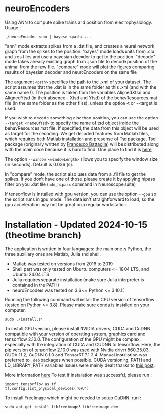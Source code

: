 # neuroEncoders

Using ANN to compute spike trains and position from electrophysiology.
Usage :

```
./neuroEncoder <ann | bayes> <path> ...
```

"ann" mode extracts spikes from a .dat file, and creates a neural network graph from the spikes to the position. "bayes" mode loads units from .clu and .res files and use a bayesian decoder to get to the position. "decode" mode takes already existing graph from .json file to decode position of the animal from the new file. "compare" mode will plot the figures comparing results of bayesian decoder and neuroEncoders on the same file

The argument `<path>` specifies the path to the .xml of your dataset. The script assumes that the .dat is in the same folder as this .xml (and with the same name !). The position is taken from the variables AlignedXtsd and AlignedYtsd (in their absence - Xtsd and Ytsd) of the behavResources.mat file (in the same folder as the other files), unless the option -t or --target is used.

If you wish to decode something else than position, you can use the option `--target <nameOfTsd>` to specify the name of tsd object inside the behavResources.mat file. If specified, the data from this object will be used as target for the decoding. We get decoded features from Matlab files, which requires both Matlab installation and presense of Tsd package. Tsd package (originally written by [Francesco Battaglia](https://www.ru.nl/english/people/battaglia-f/)) will be distributed along with the main code because it is hard to find. One place to find it is [here](https://github.com/PeyracheLab/TStoolbox)

The option `--window <windowLength>` allows you to specify the window size (in seconds). Default is 0.036 (s).

In "compare" mode, the script also uses data from a .fil file to get the spikes. If you don't have one of those, please create it by applying hipass filter on you .dat file (`ndm_hipass` command in Neuroscope suite)

If tensorflow is installed with gpu version, you can use the option `--gpu` so the script runs in gpu mode. The data isn't straightforward to load, so the gpu acceleration may not be great on a regular workstation.

# Installation - Updated 2024-10-15 (theotime branch)

The application is written in four languages: the main one is Python, the three auxiliary ones are Matlab, Julia and shell.

- Matlab was tested on versions from 2016 to 2019
- Shell part was only tested on Ubuntu computers <= 18.04 LTS, and Ubuntu 24.04 LTS
- Julia requires separate installation (make sure Julia interpreter is contained in the PATH)
- neuroEncoders was tested on 3.6 <= Python <= 3.10.15

Running the following command will install the CPU version of tensorflow (tested on Python >= 3.8). Please make sure conda is installed on your computer.

```
sudo ./install.sh
```

To install GPU version, please install NVIDIA drivers, CUDA and CuDNN compatible with your version of operating system, graphics card and tensorflow 2.10.0.
The configuration of the GPU might be complex, especially with the integration of CUDA and CUDNN to tensorflow. Here, the pip version of tensorflow 2.10.0 was used with Nvidia driver 560.35.03, CUDA 11.2, CuDNN 8.1.0 and TensorRT 7.1.3.4. Manual installation was preferred to `.deb` packages when possible. CUDA versioning, PATH and LD_LIBRARY_PATH variables issues were mainly dealt thanks to [this post](https://stackoverflow.com/questions/78894063/how-can-i-resolve-tensorflow-warnings-cudnn-cufft-cublas-and-numa).

More information [here](https://www.tensorflow.org/install/pip#linux_1)
To test if installation was successful, please run :

```
import tensorflow as tf
tf.config.list_physical_devices('GPU')
```

To install FreeImage which might be needed to setup CuDNN, run :

```
sudo apt-get install libfreeimage3 libfreeimage-dev
```
